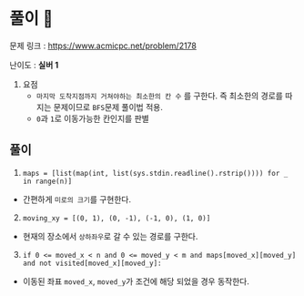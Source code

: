 # 풀이 :notebook:

   문제 링크 : https://www.acmicpc.net/problem/2178
   
   난이도 : __실버 1__
   
1. 요점
   - `마지막 도착지점까지 거쳐야하는 최소한의 칸 수` 를 구한다. 즉 최소한의 경로를 따지는 문제이므로 `BFS`문제 풀이법 적용.
   - `0`과 `1`로 이동가능한 칸인지를 판별
   
## 풀이

1. `maps = [list(map(int, list(sys.stdin.readline().rstrip()))) for _ in range(n)]`

 - 간편하게 `미로의 크기`를 구현한다.
 
 2. `moving_xy = [(0, 1), (0, -1), (-1, 0), (1, 0)]`
  - 현재의 장소에서 `상하좌우`로 갈 수 있는 경로를 구한다.
  
  3. `if 0 <= moved_x < n and 0 <= moved_y < m and maps[moved_x][moved_y] and not visited[moved_x][moved_y]:`
   - 이동된 좌표 `moved_x`, `moved_y`가 조건에 해당 되었을 경우 동작한다.
